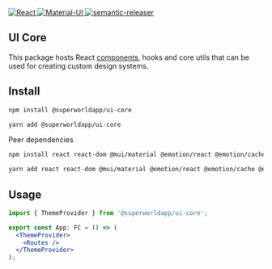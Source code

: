 <p>
  <a href="https://github.com/facebook/react/tree/v17.0.2" rel="noopener" target="_blank">
    <img alt="React" src="https://img.shields.io/badge/react-v17-fff?logo=react">
  </a>
  <a href="https://mui.com/material-ui/getting-started/usage" rel="noopener" target="_blank">
    <img alt="Material-UI" src="https://img.shields.io/badge/material--ui-v5-fff?logo=mui">
  </a>
  <a href="https://github.com/semantic-release/semantic-release">
    <img alt="semantic-releaser" src="https://img.shields.io/badge/semantic--release-angular-fff?logo=semantic-release">
  </a>
</p>

## UI Core

This package hosts React [components](https://alejandro-benjumea-superworld.github.io/ui-core/), hooks and core utils that can be used for creating custom design systems.

## Install

```sh
npm install @superworldapp/ui-core
```

```sh
yarn add @superworldapp/ui-core
```

Peer dependencies

```sh
npm install react react-dom @mui/material @emotion/react @emotion/cache @emotion/styled tss-react
```

```sh
yarn add react react-dom @mui/material @emotion/react @emotion/cache @emotion/styled tss-react
```

## Usage

```jsx
import { ThemeProvider } from '@superworldapp/ui-core';

export const App: FC = () => (
  <ThemeProvider>
    <Routes />
  </ThemeProvider>
);
```
